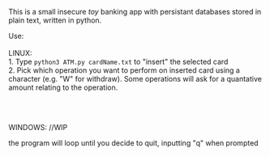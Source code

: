 This is a small insecure *toy* banking app with persistant databases stored in plain text, written in python.

Use: 
<br>
<br>
LINUX:
<br>
    1. Type `python3 ATM.py cardName.txt` to "insert" the selected card
<br>
    2. Pick which operation you want to perform on inserted card using a character (e.g. "W" for withdraw). Some operations will ask for a quantative amount relating to the operation.
    
<br>
<br>

WINDOWS:
    //WIP

the program will loop until you decide to quit, inputting "q" when prompted
